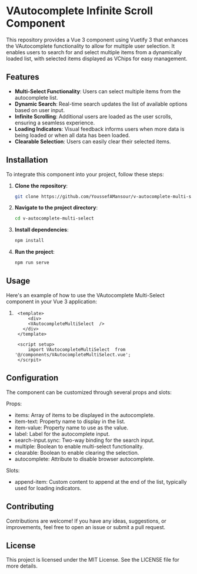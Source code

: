 # VAutocomplete Infinite Scroll Component

This repository provides a Vue 3 component using Vuetify 3 that enhances the VAutocomplete functionality to allow for multiple user selection. It enables users to search for and select multiple items from a dynamically loaded list, with selected items displayed as VChips for easy management.

## Features

- **Multi-Select Functionality**: Users can select multiple items from the autocomplete list.
- **Dynamic Search**: Real-time search updates the list of available options based on user input.
- **Infinite Scrolling**: Additional users are loaded as the user scrolls, ensuring a seamless experience.
- **Loading Indicators**: Visual feedback informs users when more data is being loaded or when all data has been loaded.
- **Clearable Selection**: Users can easily clear their selected items.

## Installation

To integrate this component into your project, follow these steps:

1. **Clone the repository**:
   ```sh
   git clone https://github.com/YoussefAMansour/v-autocomplete-multi-select.git
2. **Navigate to the project directory**:
    ```sh
   cd v-autocomplete-multi-select

3.  **Install dependencies**:
    ```sh
    npm install
    
4.  **Run the project**:
    ```sh
    npm run serve

## Usage

Here's an example of how to use the VAutocomplete Multi-Select component in your Vue 3 application:
1. ```shell
    <template>
        <div>
        <VAutocompleteMultiSelect  />
      </div>
    </template>

    <script setup>
        import VAutocompleteMultiSelect  from '@/components/VAutocompleteMultiSelect.vue';
    </scrpit>

## Configuration

The component can be customized through several props and slots:

Props:
* items: Array of items to be displayed in the autocomplete.
* item-text: Property name to display in the list.
* item-value: Property name to use as the value.
* label: Label for the autocomplete input.
* search-input.sync: Two-way binding for the search input.
* multiple: Boolean to enable multi-select functionality.
* clearable: Boolean to enable clearing the selection.
* autocomplete: Attribute to disable browser autocomplete.


Slots:
* append-item: Custom content to append at the end of the list, typically used for loading indicators.


## Contributing

Contributions are welcome! If you have any ideas, suggestions, or improvements, feel free to open an issue or submit a pull request.

## License

This project is licensed under the MIT License. See the LICENSE file for more details.
